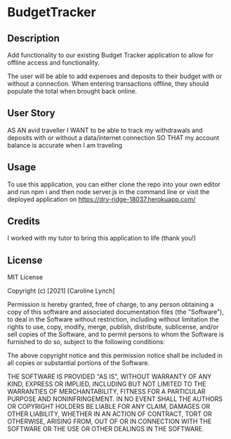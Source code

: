 # BudgetTracker

## Description 

Add functionality to our existing Budget Tracker application to allow for offline access and functionality.

The user will be able to add expenses and deposits to their budget with or without a connection. When entering transactions offline, they should populate the total when brought back online.

## User Story 

AS AN avid traveller
I WANT to be able to track my withdrawals and deposits with or without a data/internet connection
SO THAT my account balance is accurate when I am traveling

## Usage 

To use this application, you can either clone the repo into your own editor and run npm i and then node server.js in the command line or visit the deployed application on https://dry-ridge-18037.herokuapp.com/ 

## Credits 

I worked with my tutor to bring this application to life (thank you!)

## License 

MIT License

Copyright (c) [2021] [Caroline Lynch]

Permission is hereby granted, free of charge, to any person obtaining a copy
of this software and associated documentation files (the "Software"), to deal
in the Software without restriction, including without limitation the rights
to use, copy, modify, merge, publish, distribute, sublicense, and/or sell
copies of the Software, and to permit persons to whom the Software is
furnished to do so, subject to the following conditions:

The above copyright notice and this permission notice shall be included in all
copies or substantial portions of the Software.

THE SOFTWARE IS PROVIDED "AS IS", WITHOUT WARRANTY OF ANY KIND, EXPRESS OR
IMPLIED, INCLUDING BUT NOT LIMITED TO THE WARRANTIES OF MERCHANTABILITY,
FITNESS FOR A PARTICULAR PURPOSE AND NONINFRINGEMENT. IN NO EVENT SHALL THE
AUTHORS OR COPYRIGHT HOLDERS BE LIABLE FOR ANY CLAIM, DAMAGES OR OTHER
LIABILITY, WHETHER IN AN ACTION OF CONTRACT, TORT OR OTHERWISE, ARISING FROM,
OUT OF OR IN CONNECTION WITH THE SOFTWARE OR THE USE OR OTHER DEALINGS IN THE
SOFTWARE.